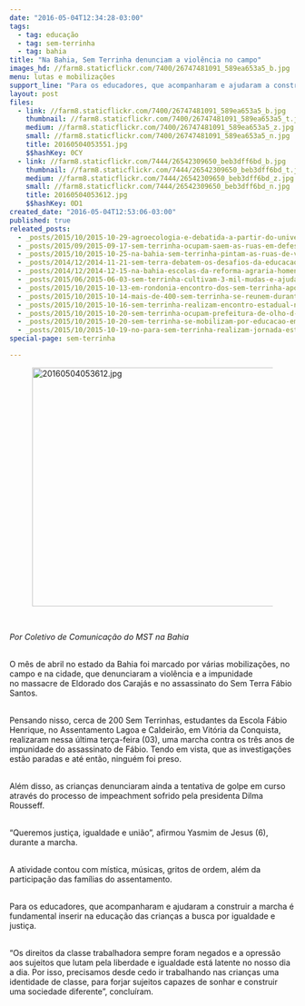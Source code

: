 ```yaml
---
date: "2016-05-04T12:34:28-03:00"
tags:
  - tag: educação
  - tag: sem-terrinha
  - tag: bahia
title: "Na Bahia, Sem Terrinha denunciam a violência no campo"
images_hd: //farm8.staticflickr.com/7400/26747481091_589ea653a5_b.jpg
menu: lutas e mobilizações
support_line: "Para os educadores, que acompanharam e ajudaram a construir a marcha é fundamental inserir na educação das crianças a busca por igualdade e justiça."
layout: post
files:
  - link: //farm8.staticflickr.com/7400/26747481091_589ea653a5_b.jpg
    thumbnail: //farm8.staticflickr.com/7400/26747481091_589ea653a5_t.jpg
    medium: //farm8.staticflickr.com/7400/26747481091_589ea653a5_z.jpg
    small: //farm8.staticflickr.com/7400/26747481091_589ea653a5_n.jpg
    title: 20160504053551.jpg
    $$hashKey: 0CY
  - link: //farm8.staticflickr.com/7444/26542309650_beb3dff6bd_b.jpg
    thumbnail: //farm8.staticflickr.com/7444/26542309650_beb3dff6bd_t.jpg
    medium: //farm8.staticflickr.com/7444/26542309650_beb3dff6bd_z.jpg
    small: //farm8.staticflickr.com/7444/26542309650_beb3dff6bd_n.jpg
    title: 20160504053612.jpg
    $$hashKey: 0D1
created_date: "2016-05-04T12:53:06-03:00"
published: true
releated_posts:
  - _posts/2015/10/2015-10-29-agroecologia-e-debatida-a-partir-do-universo-ludico-dos-sem-terrinha.md
  - _posts/2015/09/2015-09-17-sem-terrinha-ocupam-saem-as-ruas-em-defesa-da-educacao-do-campo.md
  - _posts/2015/10/2015-10-25-na-bahia-sem-terrinha-pintam-as-ruas-de-vermelho-em-defesa-das-escolas-do-campo.md
  - _posts/2014/12/2014-11-21-sem-terra-debatem-os-desafios-da-educacao-do-campo-e-da-agroecologia.md
  - _posts/2014/12/2014-12-15-na-bahia-escolas-da-reforma-agraria-homenageiam-os-30-anos-do-mst.md
  - _posts/2015/06/2015-06-03-sem-terrinha-cultivam-3-mil-mudas-e-ajudam-a-reflorestar-assentamento.md
  - _posts/2015/10/2015-10-13-em-rondonia-encontro-dos-sem-terrinha-aponta-desafios-de-construir-novos-sujeitos-do-campo.md
  - _posts/2015/10/2015-10-14-mais-de-400-sem-terrinha-se-reunem-durante-encontro-no-ceara.md
  - _posts/2015/10/2015-10-16-sem-terrinha-realizam-encontro-estadual-na-ufsc.md
  - _posts/2015/10/2015-10-20-sem-terrinha-ocupam-prefeitura-de-olho-d-agua-do-casado-no-sertao-de-alagoas.md
  - _posts/2015/10/2015-10-20-sem-terrinha-se-mobilizam-por-educacao-em-tocantins.md
  - _posts/2015/10/2015-10-19-no-para-sem-terrinha-realizam-jornada-estadual-de-lutas.md
special-page: sem-terrinha

---
```

<figure class="image"><img alt="20160504053612.jpg" height="421" src="//farm8.staticflickr.com/7444/26542309650_beb3dff6bd_b.jpg" width="700" />
<figcaption></figcaption>
</figure>

<p>&nbsp;</p>

<p><em>Por Coletivo de Comunica&ccedil;&atilde;o do MST na Bahia</em></p>

<p><br />
O m&ecirc;s de abril no estado da Bahia foi marcado por v&aacute;rias mobiliza&ccedil;&otilde;es, no campo e na cidade, que denunciaram a viol&ecirc;ncia e a impunidade no&nbsp;massacre de Eldorado dos Caraj&aacute;s e no&nbsp;assassinato do Sem Terra F&aacute;bio Santos.</p>

<p><br />
Pensando nisso, cerca de 200 Sem Terrinhas, estudantes da Escola F&aacute;bio Henrique, no Assentamento Lagoa e Caldeir&atilde;o, em Vit&oacute;ria da Conquista, realizaram nessa &uacute;ltima ter&ccedil;a-feira (03), uma marcha contra os tr&ecirc;s anos de impunidade do assassinato de F&aacute;bio. Tendo em vista, que as investiga&ccedil;&otilde;es est&atilde;o paradas e at&eacute; ent&atilde;o, ningu&eacute;m foi preso.&nbsp;</p>

<p><br />
Al&eacute;m disso, as crian&ccedil;as denunciaram ainda a tentativa de golpe em curso atrav&eacute;s do processo de impeachment sofrido pela presidenta Dilma Rousseff.&nbsp;</p>

<p><br />
&ldquo;Queremos justi&ccedil;a, igualdade e uni&atilde;o&rdquo;, afirmou Yasmim de Jesus (6), durante a marcha.&nbsp;</p>

<p><br />
A atividade contou com m&iacute;stica, m&uacute;sicas,&nbsp;gritos de ordem, al&eacute;m da participa&ccedil;&atilde;o das fam&iacute;lias do assentamento.</p>

<p><br />
Para os educadores, que acompanharam e ajudaram a construir a marcha &eacute; fundamental inserir na educa&ccedil;&atilde;o das crian&ccedil;as a busca por&nbsp;igualdade e justi&ccedil;a.</p>

<p><br />
&ldquo;Os direitos da classe trabalhadora sempre foram negados e a opress&atilde;o aos sujeitos que lutam pela liberdade e igualdade est&aacute; latente no nosso dia a dia.&nbsp;Por isso, precisamos desde cedo ir trabalhando nas crian&ccedil;as uma identidade de classe, para forjar sujeitos capazes de sonhar e construir uma sociedade diferente&rdquo;, conclu&iacute;ram.</p>
